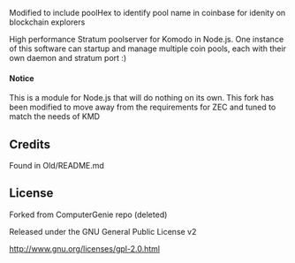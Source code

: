 Modified to include poolHex to identify pool name in coinbase for idenity on blockchain explorers


High performance Stratum poolserver for Komodo in Node.js. One instance of this software can startup and manage multiple coin
pools, each with their own daemon and stratum port :)

#### Notice
This is a module for Node.js that will do nothing on its own. This fork has been modified to move away from the requirements for ZEC and tuned to match the needs of KMD

Credits
-------
Found in Old/README.md

License
-------

Forked from ComputerGenie repo (deleted)

Released under the GNU General Public License v2

http://www.gnu.org/licenses/gpl-2.0.html
